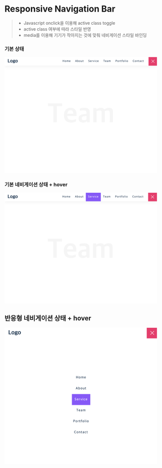 # Responsive Navigation Bar

> - Javascript onclick을 이용해 active class toggle
> - active class 여부에 따라 스타일 반영
> - media를 이용해 기기가 작아지는 것에 맞춰 네비게이션 스타일 바인딩

### 기본 상태

<img src="./src/basicImage.png" width="100%" height="30%" title="px(픽셀) 크기 설정" alt="basicImage"/>

### 기본 네비게이션 상태 + hover

<img src="./src/navImage.png" width="100%" height="30%" title="px(픽셀) 크기 설정" alt="navImage"/>

## 반응형 네비게이션 상태 + hover

<img src="./src/responsiveNavImage.png" width="100%" height="30%" title="px(픽셀) 크기 설정" alt="responsiveNavImage"/>
